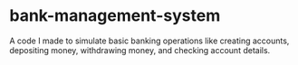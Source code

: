 # bank-management-system
A code I made to simulate basic banking operations like creating accounts, depositing money, withdrawing money, and checking account details.
